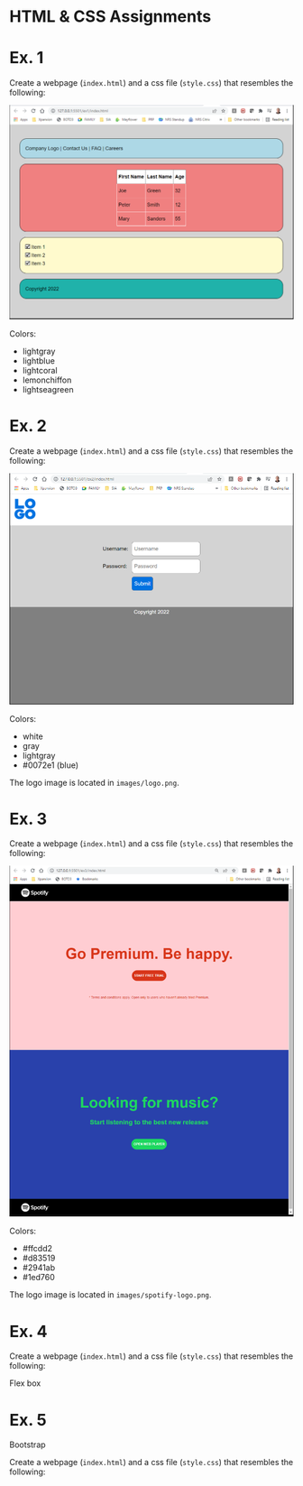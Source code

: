 # HTML & CSS Assignments

# Ex. 1 
Create a webpage (`index.html`) and a css file (`style.css`) that resembles the following:

![](./docs/ex1.png)

Colors:
- lightgray
- lightblue
- lightcoral
- lemonchiffon
- lightseagreen

# Ex. 2
Create a webpage (`index.html`) and a css file (`style.css`) that resembles the following:

![](./docs/ex2.png)

Colors:
- white
- gray
- lightgray
- #0072e1 (blue)

The logo image is located in `images/logo.png`.

# Ex. 3
Create a webpage (`index.html`) and a css file (`style.css`) that resembles the following:

![](./docs/ex3.png)

Colors:
- #ffcdd2
- #d83519
- #2941ab
- #1ed760

The logo image is located in `images/spotify-logo.png`.


# Ex. 4
Create a webpage (`index.html`) and a css file (`style.css`) that resembles the following:

Flex box

# Ex. 5

Bootstrap

Create a webpage (`index.html`) and a css file (`style.css`) that resembles the following:

